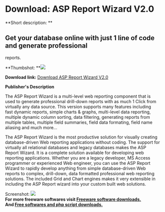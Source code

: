 # Download: ASP Report Wizard V2.0

**Short description: **

## Get your database online with just 1 line of code and generate professional
reports.

  
**Thumbshot: **![](http://www.freewarefiles.com/screenshot/aspreportwiz_md.gif)   
  
**Download link:** [Download ASP Report Wizard V2.0](http://freesoftwares.boysofts.com/ASP-Report-Wizard-V_program_20193.html)  
  

**Publisher's Description**  
  

The ASP Report Wizard is a multi-level web reporting component that is used to
generate professional drill-down reports with as much 1 Click from virtually
any data source. This version supports many features including fast dynamic
reports, simple charts & graphs, multi-level data reporting, multiple dynamic
column sorting, data filtering, generating reports from multiple tables,
multiple field summaries, field data formating, field name aliasing and much
more...

The ASP Report Wizard is the most productive solution for visually creating
database-driven Web reporting applications without coding. The support for
virtually all relational databases and legacy databases makes the ASP Report
Wizard. It is a complete solution available for developing web reporting
applications. Whether you are a legacy developer, MS Access programmer or
experienced Web engineer, you can use the ASP Report Wizard to rapidly develop
anything from simple database-driven Web reports to complex, drill-down, data
formatted professional web reporting solutions. The included Grid and Chart
engines makes it very extensible in including the ASP Report wizard into your
custom built web solutions.

  
  
Screenshot: ![](http://www.freewarefiles.com/screenshot/aspreportwiz.gif)  
**For more freeware softwares visit [Freeware software downloads.](http://freesoftwares.boysofts.com/)**   
**And [Free softwares and php script downloads.](http://www.boysofts.com/)**

